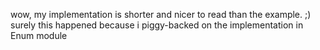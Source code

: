 wow, my implementation is shorter and nicer to read than the example. ;)
surely this happened because i piggy-backed on the implementation in Enum module
